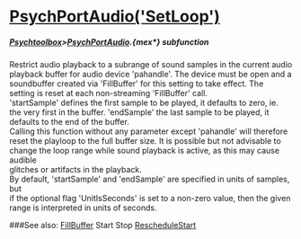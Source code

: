 # [PsychPortAudio('SetLoop')](PsychPortAudio-SetLoop) 
##### [Psychtoolbox](Pyschtoolbox)>[PsychPortAudio](PsychPortAudio).{mex*} subfunction


Restrict audio playback to a subrange of sound samples in the current audio  
playback buffer for audio device 'pahandle'. The device must be open and a  
soundbuffer created via 'FillBuffer' for this setting to take effect. The  
setting is reset at each non-streaming 'FillBuffer' call.  
'startSample' defines the first sample to be played, it defaults to zero, ie.  
the very first in the buffer. 'endSample' the last sample to be played, it  
defaults to the end of the buffer.  
Calling this function without any parameter except 'pahandle' will therefore  
reset the playloop to the full buffer size. It is possible but not advisable to  
change the loop range while sound playback is active, as this may cause audible  
glitches or artifacts in the playback.  
By default, 'startSample' and 'endSample' are specified in units of samples, but  
if the optional flag 'UnitIsSeconds' is set to a non-zero value, then the given  
range is interpreted in units of seconds.   


###See also:
[FillBuffer](PsychPortAudio-FillBuffer) Start Stop [RescheduleStart](PsychPortAudio-RescheduleStart) 
